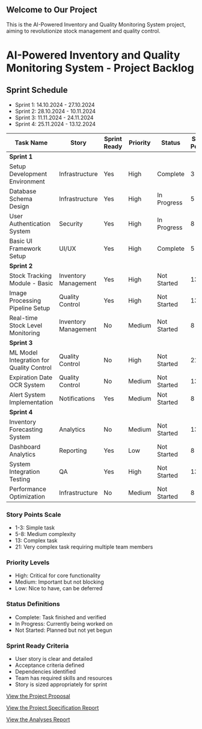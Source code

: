 ## Welcome to Our Project

This is the AI-Powered Inventory and Quality Monitoring System project, aiming to revolutionize stock management and quality control.

# AI-Powered Inventory and Quality Monitoring System - Project Backlog

## Sprint Schedule
- Sprint 1: 14.10.2024 - 27.10.2024
- Sprint 2: 28.10.2024 - 10.11.2024
- Sprint 3: 11.11.2024 - 24.11.2024
- Sprint 4: 25.11.2024 - 13.12.2024

| Task Name | Story | Sprint Ready | Priority | Status | Story Points | Assigned to Sprint | Sprint Dates |
|-----------|--------|--------------|----------|---------|--------------|-------------------|--------------|
| **Sprint 1** |
| Setup Development Environment | Infrastructure | Yes | High | Complete | 3 | Yes | 14.10-27.10 |
| Database Schema Design | Infrastructure | Yes | High | In Progress | 5 | Yes | 14.10-27.10 |
| User Authentication System | Security | Yes | High | In Progress | 8 | Yes | 14.10-27.10 |
| Basic UI Framework Setup | UI/UX | Yes | High | Complete | 5 | Yes | 14.10-27.10 |
| **Sprint 2** |
| Stock Tracking Module - Basic | Inventory Management | Yes | High | Not Started | 13 | Yes | 28.10-10.11 |
| Image Processing Pipeline Setup | Quality Control | Yes | High | Not Started | 13 | Yes | 28.10-10.11 |
| Real-time Stock Level Monitoring | Inventory Management | No | Medium | Not Started | 8 | Yes | 28.10-10.11 |
| **Sprint 3** |
| ML Model Integration for Quality Control | Quality Control | No | High | Not Started | 21 | Yes | 11.11-24.11 |
| Expiration Date OCR System | Quality Control | No | Medium | Not Started | 13 | Yes | 11.11-24.11 |
| Alert System Implementation | Notifications | Yes | Medium | Not Started | 8 | Yes | 11.11-24.11 |
| **Sprint 4** |
| Inventory Forecasting System | Analytics | No | Medium | Not Started | 13 | Yes | 25.11-13.12 |
| Dashboard Analytics | Reporting | Yes | Low | Not Started | 8 | Yes | 25.11-13.12 |
| System Integration Testing | QA | Yes | High | Not Started | 13 | Yes | 25.11-13.12 |
| Performance Optimization | Infrastructure | No | Medium | Not Started | 8 | Yes | 25.11-13.12 |

### Story Points Scale
- 1-3: Simple task
- 5-8: Medium complexity
- 13: Complex task
- 21: Very complex task requiring multiple team members

### Priority Levels
- High: Critical for core functionality
- Medium: Important but not blocking
- Low: Nice to have, can be deferred

### Status Definitions
- Complete: Task finished and verified
- In Progress: Currently being worked on
- Not Started: Planned but not yet begun

### Sprint Ready Criteria
- User story is clear and detailed
- Acceptance criteria defined
- Dependencies identified
- Team has required skills and resources
- Story is sized appropriately for sprint

[View the Project Proposal](./proposal/)

[View the Project Specification Report](./SRS/)

[View the Analyses Report](./Analyses/)
